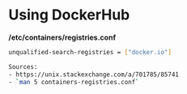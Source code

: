 # Using DockerHub

**/etc/containers/registries.conf**

```bash
unqualified-search-registries = ["docker.io"]

Sources: 
- https://unix.stackexchange.com/a/701785/85741
- `man 5 containers-registries.conf`